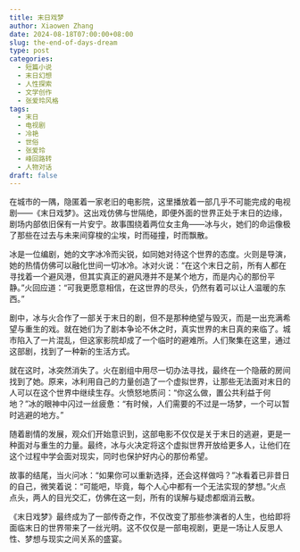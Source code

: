 ```yaml
---
title: 末日戏梦
author: Xiaowen Zhang
date: 2024-08-18T07:00:00+08:00
slug: the-end-of-days-dream
type: post
categories:
  - 短篇小说
  - 末日幻想
  - 人性探索
  - 文学创作
  - 张爱玲风格
tags:
  - 末日
  - 电视剧
  - 冷艳
  - 世俗
  - 张爱玲
  - 峰回路转
  - 人物对话
draft: false
---
```


在城市的一隅，隐匿着一家老旧的电影院，这里播放着一部几乎不可能完成的电视剧——《末日戏梦》。这出戏仿佛与世隔绝，即便外面的世界正处于末日的边缘，剧场内部依旧保有一片安宁。故事围绕着两位女主角——冰与火，她们的命运像极了那些在过去与未来间穿梭的尘埃，时而碰撞，时而飘散。

冰是一位编剧，她的文字冰冷而尖锐，如同她对待这个世界的态度。火则是导演，她的热情仿佛可以融化世间一切冰冷。冰对火说：“在这个末日之前，所有人都在寻找着一个避风港，但其实真正的避风港并不是某个地方，而是内心的那份平静。”火回应道：“可我更愿意相信，在这世界的尽头，仍然有着可以让人温暖的东西。”

剧中，冰与火合作了一部关于末日的剧，但不是那种绝望与毁灭，而是一出充满希望与重生的戏。就在她们为了剧本争论不休之时，真实世界的末日真的来临了。城市陷入了一片混乱，但这家影院却成了一个临时的避难所。人们聚集在这里，通过这部剧，找到了一种新的生活方式。

就在这时，冰突然消失了。火在剧组中用尽一切办法寻找，最终在一个隐蔽的房间找到了她。原来，冰利用自己的力量创造了一个虚拟世界，让那些无法面对末日的人可以在这个世界中继续生存。火愤怒地质问：“你这么做，置公共利益于何地？”冰的眼神中闪过一丝疲惫：“有时候，人们需要的不过是一场梦，一个可以暂时逃避的地方。”

随着剧情的发展，观众们开始意识到，这部电影不仅仅是关于末日的逃避，更是一种面对与重生的力量。最终，冰与火决定将这个虚拟世界开放给更多人，让他们在这个过程中学会面对现实，同时也保护好内心的那份希望。

故事的结尾，当火问冰：“如果你可以重新选择，还会这样做吗？”冰看着已非昔日的自己，微笑着说：“可能吧，毕竟，每个人心中都有一个无法实现的梦想。”火点点头，两人的目光交汇，仿佛在这一刻，所有的误解与疑虑都烟消云散。

《末日戏梦》最终成为了一部传奇之作，不仅改变了那些参演者的人生，也给即将面临末日的世界带来了一丝光明。这不仅仅是一部电视剧，更是一场让人反思人性、梦想与现实之间关系的盛宴。